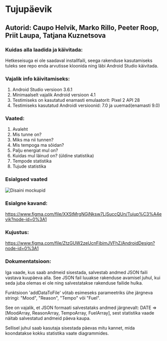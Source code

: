 # Tujupäevik
  
## Autorid: Caupo Helvik, Marko Rillo, Peeter Roop, Priit Laupa, Tatjana Kuznetsova

### Kuidas alla laadida ja käivitada:
Hetkeseisuga ei ole saadaval installfaili, seega rakenduse kasutamiseks tuleks see repo enda arvutisse kloonida ning läbi Android Studio käivitada.

### Vajalik info käivitamiseks:
1. Android Studio versioon 3.6.1
2. Minimaalselt vajalik Android versioon 4.1
3. Testimiseks on kasutatud enamasti emulaatorit: Pixel 2 API 28
4. Testimiseks kasutatud Androidi versioonid: 7.0 ja uuemad(enamasti 9.0)

### Vaated:
1. Avaleht  
2. Mis tunne on?
3. Miks ma nii tunnen? 
4. Mis tempoga ma sõidan?
5. Palju energiat mul on? 
6. Kuidas mul läinud on? (üldine statistika)
7. Tempode statistika
8. Tujude statistika

### Esialgsed vaated
![Disaini mockupid](https://github.com/petsens/mobiilirakendusteare/blob/master/Tujupaevik_mobiilirakendus_mockups.png)

### Esialgne kavand: 
https://www.figma.com/file/XXStMrgNGjNksw7LjSuccQUn/Tujup%C3%A4evik?node-id=0%3A1

### Kujustus: 
https://www.figma.com/file/ZtzGUW2zeUcnFibimJVFhZ/AndroidDesign?node-id=0%3A1

### Dokumentatsioon:
Iga vaade, kus saab andmeid sisestada, salvestab andmed JSON faili vastava kuupäeva alla.
See JSON fail luuakse rakenduse avamisel juhul, kui seda juba olemas ei ole ning salvestatakse rakenduse failide hulka.

Funktsioon 'addDataToFile' võtab esimeseks parameetriks ühe järgneva stringi: "Mood", "Reason", "Tempo" või "Fuel".

See on vajalik, et JSON formaati salvestataks andmed järgnevalt: DATE => [MoodArray, ReasonArray, TempoArray, FuelArray], sest statistika vaade näitab salvestatud andmeid päeva kaupa. 

Sellisel juhul saab kasutaja sisestada päevas mitu kannet, mida koondatakse kokku statistika vaate diagrammides.
